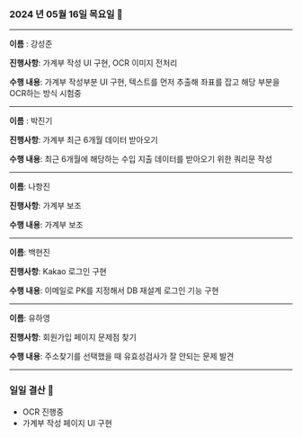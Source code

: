 ### 2024 년 05월 16일 목요일 📆

---

**이름** : 강성준

**진행사항**: 가계부 작성 UI 구현, OCR 이미지 전처리 

**수행 내용**: 가계부 작성부분 UI 구현, 텍스트를 먼저 추출해 좌표를 잡고 해당 부분을 OCR하는 방식 시험중

---

**이름** : 박진기

**진행사항**: 가계부 최근 6개월 데이터 받아오기

**수행 내용**: 최근 6개월에 해당하는 수입 지출 데이터를 받아오기 위한 쿼리문 작성

---

**이름**: 나항진

**진행사항**: 가계부 보조

**수행 내용**: 가계부 보조

---

**이름**: 백현진

**진행사항**: Kakao 로그인 구현

**수행 내용**: 이메일로 PK를 지정해서 DB 재설계 로그인 기능 구현


---

**이름**: 유하영

**진행사항**: 회원가입 페이지 문제점 찾기

**수행 내용**: 주소찾기를 선택했을 때 유효성검사가 잘 안되는 문제 발견

---

### 일일 결산 📝
- OCR 진행중
- 가계부 작성 페이지 UI 구현